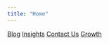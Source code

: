 ```yaml
---
title: "Home"
---
```

[Blog](blog/_index.md)
[Insights](insights/_index.md)
[Contact Us](contact.md)
[Growth](growth.md)
